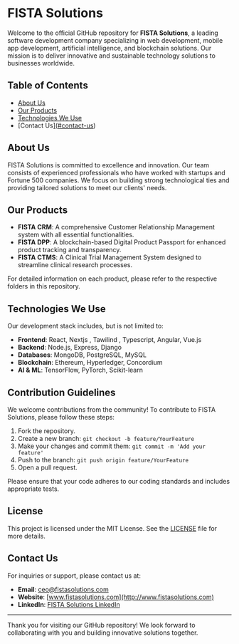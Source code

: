 # FISTA Solutions

Welcome to the official GitHub repository for **FISTA Solutions**, a leading software development company specializing in web development, mobile app development, artificial intelligence, and blockchain solutions. Our mission is to deliver innovative and sustainable technology solutions to businesses worldwide.

## Table of Contents

- [About Us](#[about-us]([url](https://www.fistasolutions.com/en/)))
- [Our Products]([#our-products]([url](https://www.fistasolutions.com/en/)))
- [Technologies We Use]([#technologies-we-use]([url](https://www.fistasolutions.com/en/)))
- [Contact Us][(#contact-us]([url](https://www.fistasolutions.com/en/)))

## About Us

FISTA Solutions is committed to excellence and innovation. Our team consists of experienced professionals who have worked with startups and Fortune 500 companies. We focus on building strong technological ties and providing tailored solutions to meet our clients' needs.

## Our Products

- **FISTA CRM**: A comprehensive Customer Relationship Management system with all essential functionalities.
- **FISTA DPP**: A blockchain-based Digital Product Passport for enhanced product tracking and transparency.
- **FISTA CTMS**: A Clinical Trial Management System designed to streamline clinical research processes.

For detailed information on each product, please refer to the respective folders in this repository.

## Technologies We Use

Our development stack includes, but is not limited to:

- **Frontend**: React, Nextjs , Tawilind , Typescript, Angular, Vue.js
- **Backend**: Node.js, Express, Django
- **Databases**: MongoDB, PostgreSQL, MySQL
- **Blockchain**: Ethereum, Hyperledger, Concordium
- **AI & ML**: TensorFlow, PyTorch, Scikit-learn

## Contribution Guidelines

We welcome contributions from the community! To contribute to FISTA Solutions, please follow these steps:

1. Fork the repository.
2. Create a new branch: `git checkout -b feature/YourFeature`
3. Make your changes and commit them: `git commit -m 'Add your feature'`
4. Push to the branch: `git push origin feature/YourFeature`
5. Open a pull request.

Please ensure that your code adheres to our coding standards and includes appropriate tests.

## License

This project is licensed under the MIT License. See the [LICENSE](LICENSE) file for more details.

## Contact Us

For inquiries or support, please contact us at:

- **Email**: ceo@fistasolutions.com
- **Website**: [www.fistasolutions.com](http://www.fistasolutions.com)
- **LinkedIn**: [FISTA Solutions LinkedIn](https://www.linkedin.com/company/fistasolutions)

---

Thank you for visiting our GitHub repository! We look forward to collaborating with you and building innovative solutions together.
